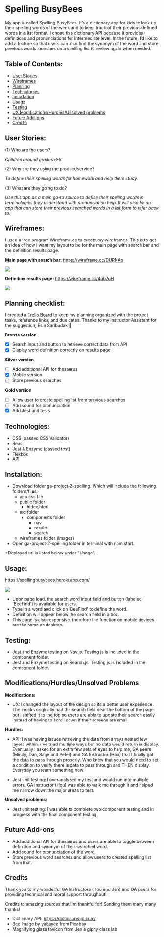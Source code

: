 # Spelling BusyBees

My app is called Spelling BusyBees. It’s a dictionary app for kids to look up their spelling words of the week and to keep track of their previous defined words in a list format. I chose this dictionary API because it provides definitions and pronunciations for Intermediate level. In the future, I’d like to add a feature so that users can also find the synonym of the word and store previous words searches on a spelling list to review again when needed.

## Table of Contents:
- [User Stories](https://github.com/daisyy125/ga-project-2-spelling#user-stories)
- [Wireframes](https://github.com/daisyy125/ga-project-2-spelling#wireframes)
- [Planning](https://github.com/daisyy125/ga-project-2-spelling#planning-checklist)
- [Technologies](https://github.com/daisyy125/ga-project-2-spelling#technologies)
- [Installation](https://github.com/daisyy125/ga-project-2-spelling#installation)
- [Usage](https://github.com/daisyy125/ga-project-2-spelling#usage)
- [Testing](https://github.com/daisyy125/ga-project-2-spelling#testing)
- [UX Modifications/Hurdles/Unsolved problems](https://github.com/daisyy125/ga-project-2-spelling#modificationshurdlesunsolved-problems)
- [Future Add-ons](https://github.com/daisyy125/ga-project-2-spelling#future-add-ons)
- [Credits](https://github.com/daisyy125/ga-project-2-spelling#credits)

## User Stories:

(1) Who are the users?

*Children around grades 6-8.*

(2) Why are they using the product/service?

*To define their spelling words for homework and help them study.*

(3) What are they going to do?

*Use this app as a main go-to source to define their spelling words in terminologies they understand with pronunciation help. It will also be an app that can store their previous searched words in a list form to refer back to.*

## Wireframes:
I used a free program Wireframe.cc to create my wireframes. This is to get an idea of how I want my layout to be for the main page with search bar and the definition results page.

**Main page with search bar:** https://wireframe.cc/DURNAo

![](https://github.com/daisyy125/ga-project-2-spelling/blob/master/wireframes/main_page.png)

**Definition results page:** https://wireframe.cc/4qb7oH

![](https://github.com/daisyy125/ga-project-2-spelling/blob/master/wireframes/word_page.png)

## Planning checklist:

I created a [Trello Board](https://trello.com/b/3RcbX0Ee/ga-project-2-react-app) to keep my planning organized with the project tasks, reference links, and due dates. Thanks to my Instructor Assistant for the suggestion, Esin Saribudak :purple_heart:

**Bronze version**
- [X] Search input and button to retrieve correct data from API
- [X] Display word definition correctly on results page

**Silver version**
- [ ] Add additional API for thesaurus
- [X] Mobile version
- [ ] Store previous searches

**Gold version**
- [ ] Allow user to create spelling list from previous searches
- [ ] Add sound for pronunciation
- [X] Add Jest unit tests

## Technologies:
- CSS (passed CSS Validator)
- React
- Jest & Enzyme (passed test)
- Flexbox
- API

## Installation:
- Download folder ga-project-2-spelling. Which will include the following folders/files:
    - app css file
    - public folder
        - index.html
    - src folder
        - components folder
            - nav
            - results
            - search
    - wireframes folder (images)
- Open ga-project-2-spelling folder in terminal with npm start.

*Deployed url is listed below under "Usage".

## Usage:

https://spellingbusybees.herokuapp.com/

![](https://github.com/daisyy125/ga-project-2-spelling/blob/master/wireframes/spellingbusybee.png)

- Upon page load, the search word input field and button (labeled 'BeeFind') is available for users.
- Type in a word and click on 'BeeFind' to define the word.
- Definition will appear below the search field in a box.
- This page is also responsive, therefore the function on mobile devices are the same as desktop.

## Testing:

- Jest and Enzyme testing on Nav.js. Testing js is included in the component folder.
- Jest and Enzyme testing on Search.js. Testing js is included in the component folder.

## Modifications/Hurdles/Unsolved Problems

**Modifications:**
- UX: I changed the layout of the design so its a better user experience. The mocks originally had the search field near the bottom of the page but I shifted it to the top so users are able to update their search easily instead of having to scroll down if their screens are small.

**Hurdles:**

- API: I was having issues retrieving the data from arrays nested few layers within. I've tried multiple ways but no data would return in display. Eventually I asked for an extra few sets of eyes to help me, GA peers (Mindy, Dan, Sage and Peter) and GA Instructor (Hou) that I finally got the data to pass through properly. Who knew that you would need to set a condition to verify there is data to pass through and THEN display. Everyday you learn something new!

- Jest unit testing: I overanalyzed my test and would run into multiple errors. GA Instructor (Hou) was able to walk me through it and helped me narrow down the major areas to test.

**Unsolved problems:**

- Jest unit testing: I was able to complete two component testing and in progress with the final component testing.

## Future Add-ons

- Add additional API for thesaurus and users are able to toggle between definition and synonym of their searched word.
- Add sound for pronunciation of the word.
- Store previous word searches and allow users to created spelling list from that.

## Credits
Thank you to my wonderful GA Instructors (Hou and Jen) and GA peers for providing technical and moral support throughout!

Credits to amazing sources that I'm thankful for! Sending them many many thanks!

- Dictionary API: https://dictionaryapi.com/
- Bee Image by yabayee from Pixabay
- Magnifying glass favicon from Jen's giphy class lab